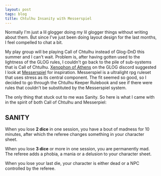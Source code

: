 ```yaml
---
layout: post
tags: blog
title: Chtulhu Insanity with Messerspiel
---
```


Normally I'm just a lil glogger doing my lil glogger things without writing about them. But since I've just been doing layout design for the last months, I feel compelled to chat a bit.

My play group will be playing Call of Chtulhu instead of Glog-DnD this summer and I can't wait. Problem is, after having gotten used to the lightness of the GLOG rules, I couldn't go back to the pile of sub-systems that is Call of Chtulhu. [Xenophon of Athens](https://xenophonsramblings.blogspot.com/) on the GLOG discord suggested I look at [Messerspiel](https://ozbrowning.itch.io/messerspiel) for inspiration. Messerspiel is a ultralight rpg ruleset that uses stress as its central component. The fit seemed so good, so I decided to go through the Chtulhu Keeper Rulebook and see if there were rules that couldn't be substituted by the Messerspiel system.

The only thing that stuck out to me was Sanity. So here is what I came with in the spirit of both Call of Chtulhu and Messerpiel:

## SANITY

When you lose **2 dice** in one session, you have a bout of madness for 10 minutes, after which the referee changes something in your character sheet.

When you lose **3 dice** or more in one session, you are permanently mad. The referee adds a phobia, a mania or a delusion to your character sheet.


When you lose your last die, your character is either dead or a NPC controlled by the referee.
